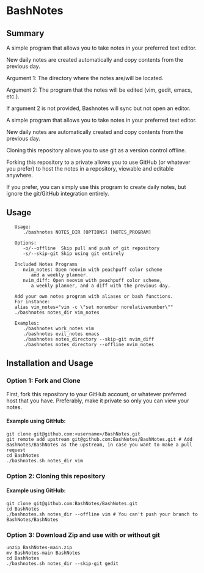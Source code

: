 # BashNotes

## Summary
A simple program that allows you to take notes in your preferred text editor.

New daily notes are created automatically and copy contents from the previous day.

Argument 1: The directory where the notes are/will be located.

Argument 2: The program that the notes will be edited (vim, gedit, emacs, etc.).

If argument 2 is not provided, Bashnotes will sync but not open an editor.

A simple program that allows you to take notes in your preferred text editor.

New daily notes are automatically created and copy contents from the previous day.

Cloning this repository allows you to use git as a version control offline.

Forking this repository to a private allows you to use GitHub (or whatever you prefer) to host the notes in a repository, viewable and editable anywhere.

If you prefer, you can simply use this program to create daily notes, but ignore the git/GitHub integration entirely.

## Usage
```
   Usage:
      ./bashnotes NOTES_DIR [OPTIONS] [NOTES_PROGRAM]

   Options:
      -o/--offline  Skip pull and push of git repository
      -s/--skip-git Skip using git entirely

   Included Notes Programs
      nvim_notes: Open neovim with peachpuff color scheme 
         and a weekly planner.
      nvim_diff: Open neovim with peachpuff color scheme,
         a weekly planner, and a diff with the previous day.

   Add your own notes program with aliases or bash functions.
   For instance:
   alias vim_notes="vim -c \"set nonumber norelativenumber\""
   ./bashnotes notes_dir vim_notes

   Examples:
      ./bashnotes work_notes vim
      ./bashnotes evil_notes emacs
      ./bashnotes notes_directory --skip-git nvim_diff
      ./bashnotes notes_directory --offline nvim_notes
```

## Installation and Usage
### Option 1: Fork and Clone
First, fork this repository to your GitHub account, or whatever preferred host that you have. Preferably, make it private so only you can view your notes.

#### Example using GitHub:
```
git clone git@github.com:<username>/BashNotes.git
git remote add upstream git@github.com:BashNotes/BashNotes.git # Add BashNotes/BashNotes as the upstream, in case you want to make a pull request
cd BashNotes
./bashnotes.sh notes_dir vim
```

### Option 2: Cloning this repository
#### Example using GitHub:
```
git clone git@github.com:BashNotes/BashNotes.git
cd BashNotes
./bashnotes.sh notes_dir --offline vim # You can't push your branch to BashNotes/BashNotes
```

### Option 3: Download Zip and use with or without git
```
unzip BashNotes-main.zip
mv BashNotes-main BashNotes
cd BashNotes
./bashnotes.sh notes_dir --skip-git gedit
